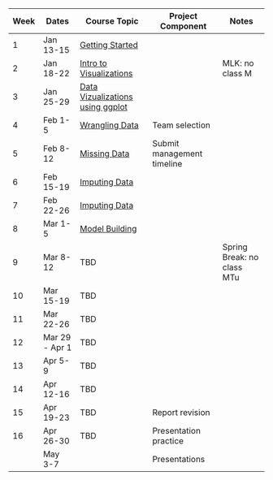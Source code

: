 | Week |Dates | Course Topic | Project Component | Notes |
|------|-----|------|------|------|
|1| Jan 13-15| [Getting Started](/getting-started/) | | |
|2| Jan 18-22 | [Intro to Visualizations](/data-viz-intro/) | | MLK: no class M |
|3| Jan 25-29 | [Data Vizualizations using ggplot](/data-viz-ggplot/)| | |
|4| Feb 1-5 | [Wrangling Data](/data-wrangle/) | Team selection |  |
|5| Feb 8-12 | [Missing Data](/missing-data/) | Submit management timeline |  |
|6| Feb 15-19 | [Imputing Data](/impute-data/) |  | |
|7| Feb 22-26 | [Imputing Data](/impute-data/)  | ||
|8| Mar 1-5 | [Model Building](/model-build/) |  | |
|9| Mar 8-12 | TBD| | Spring Break: no class MTu |
|10| Mar 15-19 | TBD | ||
|11| Mar 22-26 | TBD |  ||
|12| Mar 29 - Apr 1 | TBD |  ||
|13| Apr 5-9 | TBD |  ||
|14| Apr 12-16 | TBD | ||
|15| Apr 19-23 | TBD| Report revision ||
|16| Apr 26-30 |TBD | Presentation practice ||
| | May 3-7 |  | Presentations | | 